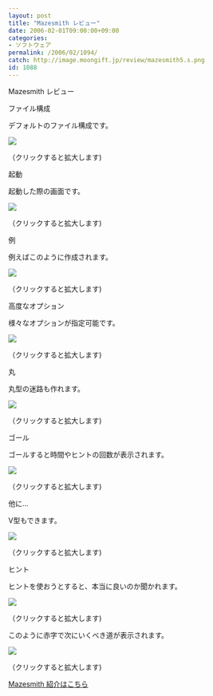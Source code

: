 ```yaml
---
layout: post
title: "Mazesmith レビュー"
date: 2006-02-01T09:00:00+09:00
categories:
- ソフトウェア
permalink: /2006/02/1094/
catch: http://image.moongift.jp/review/mazesmith5.s.png
id: 1088
---
```

Mazesmith レビュー  
<!--more-->

ファイル構成

  

デフォルトのファイル構成です。

  

[![](http://image.moongift.jp/review/mazesmith1.s.png)](http://image.moongift.jp/review/mazesmith1.png)  
  
（クリックすると拡大します)

  

起動

  

起動した際の画面です。

  

[![](http://image.moongift.jp/review/mazesmith2.s.png)](http://image.moongift.jp/review/mazesmith2.png)  
  
（クリックすると拡大します)

  

例

  

例えばこのように作成されます。

  

[![](http://image.moongift.jp/review/mazesmith3.s.png)](http://image.moongift.jp/review/mazesmith3.png)  
  
（クリックすると拡大します)

  

高度なオプション

  

様々なオプションが指定可能です。

  

[![](http://image.moongift.jp/review/mazesmith4.s.png)](http://image.moongift.jp/review/mazesmith4.png)  
  
（クリックすると拡大します)

  

丸

  

丸型の迷路も作れます。

  

[![](http://image.moongift.jp/review/mazesmith5.s.png)](http://image.moongift.jp/review/mazesmith5.png)  
  
（クリックすると拡大します)

  

ゴール

  

ゴールすると時間やヒントの回数が表示されます。

  

[![](http://image.moongift.jp/review/mazesmith6.s.png)](http://image.moongift.jp/review/mazesmith6.png)  
  
（クリックすると拡大します)

  

他に…

  

V型もできます。

  

[![](http://image.moongift.jp/review/mazesmith7.s.png)](http://image.moongift.jp/review/mazesmith7.png)  
  
（クリックすると拡大します)

  

ヒント

  

ヒントを使おうとすると、本当に良いのか聞かれます。

  

[![](http://image.moongift.jp/review/mazesmith8.s.png)](http://image.moongift.jp/review/mazesmith8.png)  
  
（クリックすると拡大します)

  

このように赤字で次にいくべき道が表示されます。

  

[![](http://image.moongift.jp/review/mazesmith9.s.png)](http://image.moongift.jp/review/mazesmith9.png)  
  
（クリックすると拡大します)

  

[Mazesmith 紹介はこちら](http://oss.moongift.jp/intro/i-1070.html)

